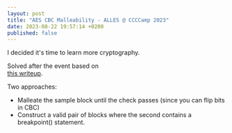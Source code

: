 ```yaml
---
layout: post
title: "AES CBC Malleability - ALLES @ CCCCamp 2023"
date: 2023-08-22 19:57:14 +0200
published: false
---
```


<!--
**[Files](https://github.com/ianklatzco/ctf-blog/tree/master/files/alien_tech)**
-->

I decided it's time to learn more cryptography.

Solved after the event based on  
[this writeup](https://gist.github.com/sshuzl/a81f65f047e578e86625bbfbd18b0ccf).

Two approaches:
- Malleate the sample block until the check passes (since you can flip bits
  in CBC)
- Construct a valid pair of blocks where the second contains a
  breakpoint() statement.


